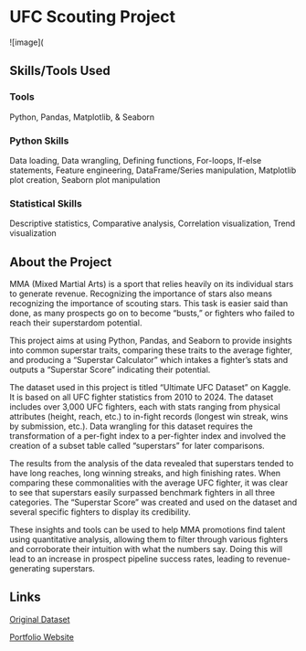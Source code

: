 # UFC Scouting Project

![image](


## Skills/Tools Used

### Tools

Python, Pandas, Matplotlib, & Seaborn

### Python Skills 

Data loading, Data wrangling, Defining functions, For-loops, If-else statements, Feature engineering, DataFrame/Series manipulation, Matplotlib plot creation, Seaborn plot manipulation

### Statistical Skills 

Descriptive statistics, Comparative analysis, Correlation visualization, Trend visualization



## About the Project

MMA (Mixed Martial Arts) is a sport that relies heavily on its individual stars to generate revenue. Recognizing the importance of stars also means recognizing the importance of scouting stars. This task is easier said than done, as many prospects go on to become “busts,” or fighters who failed to reach their superstardom potential.

This project aims at using Python, Pandas, and Seaborn to provide insights into common superstar traits, comparing these traits to the average fighter, and producing a “Superstar Calculator” which intakes a fighter’s stats and outputs a “Superstar Score” indicating their potential.

The dataset used in this project is titled “Ultimate UFC Dataset” on Kaggle. It is based on all UFC fighter statistics from 2010 to 2024. The dataset includes over 3,000 UFC fighters, each with stats ranging from physical attributes (height, reach, etc.) to in-fight records (longest win streak, wins by submission, etc.). Data wrangling for this dataset requires the transformation of a per-fight index to a per-fighter index and involved the creation of a subset table called “superstars” for later comparisons.

The results from the analysis of the data revealed that superstars tended to have long reaches, long winning streaks, and high finishing rates. When comparing these commonalities with the average UFC fighter, it was clear to see that superstars easily surpassed benchmark fighters in all three categories. The “Superstar Score” was created and used on the dataset and several specific fighters to display its credibility.

These insights and tools can be used to help MMA promotions find talent using quantitative analysis, allowing them to filter through various fighters and corroborate their intuition with what the numbers say. Doing this will lead to an increase in prospect pipeline success rates, leading to revenue-generating superstars.

## Links

[Original Dataset](https://www.kaggle.com/datasets/mdabbert/ultimate-ufc-dataset?select=ufc-master.csv)

[Portfolio Website](https://nicolaskiryczun.github.io/)

